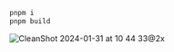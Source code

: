 ```bash
pnpm i
pnpm build
```

![CleanShot 2024-01-31 at 10 44 33@2x](https://github.com/juliusmarminge/rollup-json-syntax-error/assets/51714798/14affdb6-a4eb-426b-9df1-b9fc6b2f7e48)
